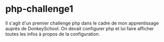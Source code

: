 # php-challenge1
Il s'agit d'un premier challenge php dans le cadre de mon apprentissage auprès de DonkeySchool.
On devait configurer php et lui faire afficher toutes les infos à propos de la configuration. 
